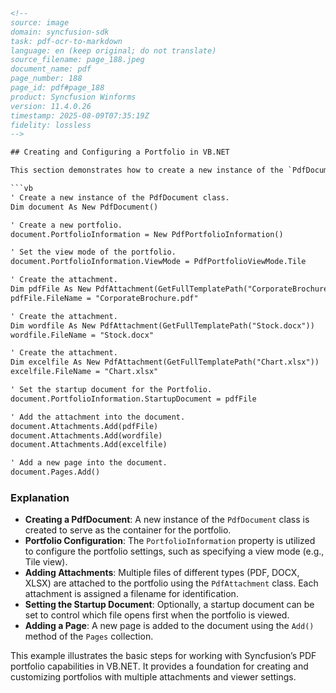 ```html
<!-- 
source: image
domain: syncfusion-sdk
task: pdf-ocr-to-markdown
language: en (keep original; do not translate)
source_filename: page_188.jpeg
document_name: pdf
page_number: 188
page_id: pdf#page_188
product: Syncfusion Winforms
version: 11.4.0.26
timestamp: 2025-08-09T07:35:19Z
fidelity: lossless
-->

## Creating and Configuring a Portfolio in VB.NET

This section demonstrates how to create a new instance of the `PdfDocument` class, set up a portfolio with specific view modes, and attach multiple files to the portfolio.

```vb
' Create a new instance of the PdfDocument class.
Dim document As New PdfDocument()

' Create a new portfolio.
document.PortfolioInformation = New PdfPortfolioInformation()

' Set the view mode of the portfolio.
document.PortfolioInformation.ViewMode = PdfPortfolioViewMode.Tile

' Create the attachment.
Dim pdfFile As New PdfAttachment(GetFullTemplatePath("CorporateBrochure.pdf"))
pdfFile.FileName = "CorporateBrochure.pdf"

' Create the attachment.
Dim wordfile As New PdfAttachment(GetFullTemplatePath("Stock.docx"))
wordfile.FileName = "Stock.docx"

' Create the attachment.
Dim excelfile As New PdfAttachment(GetFullTemplatePath("Chart.xlsx"))
excelfile.FileName = "Chart.xlsx"

' Set the startup document for the Portfolio.
document.PortfolioInformation.StartupDocument = pdfFile

' Add the attachment into the document.
document.Attachments.Add(pdfFile)
document.Attachments.Add(wordfile)
document.Attachments.Add(excelfile)

' Add a new page into the document.
document.Pages.Add()
```

### Explanation

- **Creating a PdfDocument**: A new instance of the `PdfDocument` class is created to serve as the container for the portfolio.
- **Portfolio Configuration**: The `PortfolioInformation` property is utilized to configure the portfolio settings, such as specifying a view mode (e.g., Tile view).
- **Adding Attachments**: Multiple files of different types (PDF, DOCX, XLSX) are attached to the portfolio using the `PdfAttachment` class. Each attachment is assigned a filename for identification.
- **Setting the Startup Document**: Optionally, a startup document can be set to control which file opens first when the portfolio is viewed.
- **Adding a Page**: A new page is added to the document using the `Add()` method of the `Pages` collection.

This example illustrates the basic steps for working with Syncfusion’s PDF portfolio capabilities in VB.NET. It provides a foundation for creating and customizing portfolios with multiple attachments and viewer settings.

<!-- tags: [syncfusion, winforms, pdf, portfolio, vb.net] keywords: [PdfDocument, PdfPortfolioInformation, PdfAttachment, Tile view, startup document, multiple attachments] -->
```